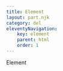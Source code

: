 ```yaml
---
title: Element
layout: part.njk
category: del
eleventyNavigation:
    key: element
    parent: html
    order: 1
---
```


Element